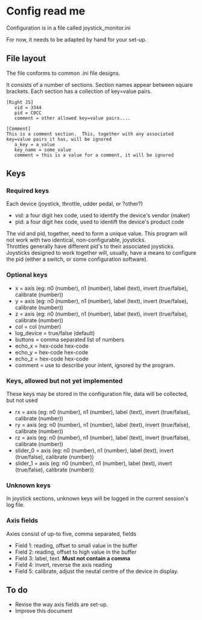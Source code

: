 # Config read me
Configuration is in a file called joystick_monitor.ini

For now, it needs to be adapted by hand for your set-up.

## File layout
The file conforms to common .ini file designs.

It consists of a number of sections.  Section names appear between square brackets. Each section has a collection of key=value pairs.
```
[Right JS]
   vid = 3344
   pid = C0CC
   comment = other allowed key=value pairs....
  
[Comment]
This is a comment section.  This, together with any associated key=value pairs it has, will be ignored
   a_key = a_value
   key_name = some_value
   comment = this is a value for a comment, it will be ignored 
```
## Keys
### Required keys
Each device (joystick, throttle, udder pedal, or ?other?)
- vid: a four digit hex code, used to identify the device's vendor (maker)
- pid: a four digit hex code, used to identift the device's product code

The vid and pid, together, need to form a unique value.  This program will not work with two identical, non-configurable, joysticks.  
Throttles generally have different pid's to their associated joysticks.
Joysticks designed to work together will, usually, have a means to configure the pid (either a switch, or some configuration software).
### Optional keys
- x = axis (eg: n0 (number), n1 (number), label (text), invert (true/false), calibrate (number))
- y = axis (eg: n0 (number), n1 (number), label (text), invert (true/false), calibrate (number))
- z = axis (eg: n0 (number), n1 (number), label (text), invert (true/false), calibrate (number))
- col = col (number)
- log_device = true/false (default)
- buttons = comma separated list of numbers
- echo_x = hex-code hex-code
- echo_y = hex-code hex-code
- echo_z = hex-code hex-code
- comment = use to describe your intent, ignored by the program.
### Keys, allowed but not yet implemented
These keys may be stored in the configuration file, data will be collected, but not used
- rx = axis (eg: n0 (number), n1 (number), label (text), invert (true/false), calibrate (number))
- ry = axis (eg: n0 (number), n1 (number), label (text), invert (true/false), calibrate (number))
- rz = axis (eg: n0 (number), n1 (number), label (text), invert (true/false), calibrate (number))
- slider_0 = axis (eg: n0 (number), n1 (number), label (text), invert (true/false), calibrate (number))
- slider_1 = axis (eg: n0 (number), n1 (number), label (text), invert (true/false), calibrate (number))
### Unknown keys
In joystick sections, unknown keys will be logged in the current session's log file.

### Axis fields
Axies consist of up-to five, comma separated, fields
- Field 1: reading, offset to small value in the buffer
- Field 2: reading, offset to high value in the buffer
- Field 3: label, text.  **Must not contain a comma**
- Field 4: invert, reverse the axis reading
- Field 5: calibrate, adjust the neutal centre of the device in display.

## To do
- Revise the way axis fields are set-up.
- Improve this document
